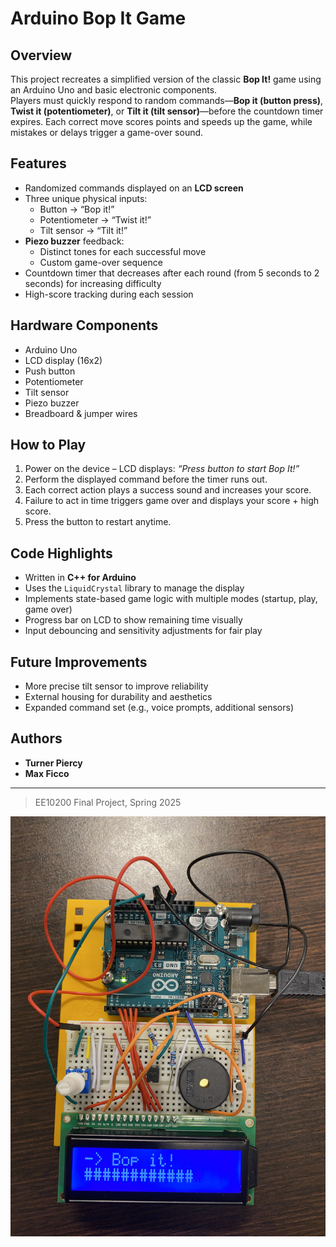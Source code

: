 # Arduino Bop It Game

## Overview
This project recreates a simplified version of the classic **Bop It!** game using an Arduino Uno and basic electronic components.  
Players must quickly respond to random commands—**Bop it (button press)**, **Twist it (potentiometer)**, or **Tilt it (tilt sensor)**—before the countdown timer expires. Each correct move scores points and speeds up the game, while mistakes or delays trigger a game-over sound.

## Features
- Randomized commands displayed on an **LCD screen**
- Three unique physical inputs:
  - Button → “Bop it!”
  - Potentiometer → “Twist it!”
  - Tilt sensor → “Tilt it!”
- **Piezo buzzer** feedback:
  - Distinct tones for each successful move
  - Custom game-over sequence
- Countdown timer that decreases after each round (from 5 seconds to 2 seconds) for increasing difficulty
- High-score tracking during each session

## Hardware Components
- Arduino Uno  
- LCD display (16x2)  
- Push button  
- Potentiometer  
- Tilt sensor  
- Piezo buzzer  
- Breadboard & jumper wires  

## How to Play
1. Power on the device – LCD displays: *“Press button to start Bop It!”*  
2. Perform the displayed command before the timer runs out.  
3. Each correct action plays a success sound and increases your score.  
4. Failure to act in time triggers game over and displays your score + high score.  
5. Press the button to restart anytime.  

## Code Highlights
- Written in **C++ for Arduino**  
- Uses the `LiquidCrystal` library to manage the display  
- Implements state-based game logic with multiple modes (startup, play, game over)  
- Progress bar on LCD to show remaining time visually  
- Input debouncing and sensitivity adjustments for fair play  

## Future Improvements
- More precise tilt sensor to improve reliability  
- External housing for durability and aesthetics  
- Expanded command set (e.g., voice prompts, additional sensors)  

## Authors
- **Turner Piercy**  
- **Max Ficco**

---
> EE10200 Final Project, Spring 2025

![Arduino & Breadboard](project.jpg)
